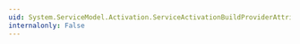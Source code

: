 ```yaml
---
uid: System.ServiceModel.Activation.ServiceActivationBuildProviderAttribute
internalonly: False
---
```

